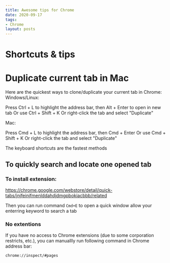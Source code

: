 ```yaml
---
title: Awesome tips for Chrome
date: 2020-09-17
tags:
- Chrome
layout: posts
---
```


# Shortcuts & tips

# Duplicate current tab in Mac
Here are the quickest ways to clone/duplicate your current tab in Chrome:
Windows/Linux:

Press Ctrl + L to highlight the address bar, then Alt + Enter to open in new tab
Or use Ctrl + Shift + K
Or right-click the tab and select "Duplicate"

Mac:

Press Cmd + L to highlight the address bar, then Cmd + Enter
Or use Cmd + Shift + K
Or right-click the tab and select "Duplicate"

The keyboard shortcuts are the fastest methods

## To quickly search and locate one opened tab
### To install extension:
https://chrome.google.com/webstore/detail/quick-tabs/jnjfeinjfmenlddahdjdmgpbokiacbbb/related

Then you can run command `Cmd+E` to open a quick window allow your enterring keyword to search a tab

### No extentions
If you have no access to Chrome extensions (due to some corporation restricts, etc.), you can manuallly run following command in Chrome address bar:

```bash
chrome://inspect/#pages
```

